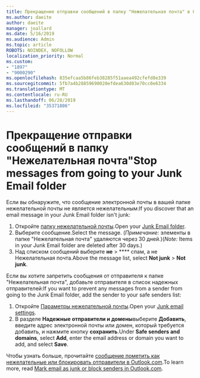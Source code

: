 ```yaml
---
title: Прекращение отправки сообщений в папку "Нежелательная почта" в Outlook.com
ms.author: daeite
author: daeite
manager: joallard
ms.date: 5/16/2019
ms.audience: Admin
ms.topic: article
ROBOTS: NOINDEX, NOFOLLOW
localization_priority: Normal
ms.custom:
- "1897"
- "9000290"
ms.openlocfilehash: 835efcaa5b86feb38285f51aaea492cfefd8e339
ms.sourcegitcommit: 5fb7a4b28859690020efdea630d03e70cc0e6334
ms.translationtype: MT
ms.contentlocale: ru-RU
ms.lasthandoff: 06/28/2019
ms.locfileid: "35371806"
---
```

# <a name="stop-messages-from-going-to-your-junk-email-folder"></a><span data-ttu-id="e18e5-102">Прекращение отправки сообщений в папку "Нежелательная почта"</span><span class="sxs-lookup"><span data-stu-id="e18e5-102">Stop messages from going to your Junk Email folder</span></span>

<span data-ttu-id="e18e5-103">Если вы обнаружите, что сообщение электронной почты в вашей папке нежелательной почты не является нежелательным:</span><span class="sxs-lookup"><span data-stu-id="e18e5-103">If you discover that an email message in your Junk Email folder isn't junk:</span></span>

1. <span data-ttu-id="e18e5-104">Откройте [папку нежелательной почты](https://outlook.live.com/mail/junkemail).</span><span class="sxs-lookup"><span data-stu-id="e18e5-104">Open your [Junk Email folder](https://outlook.live.com/mail/junkemail).</span></span>
1. <span data-ttu-id="e18e5-105">Выберите сообщение.</span><span class="sxs-lookup"><span data-stu-id="e18e5-105">Select the message.</span></span> <span data-ttu-id="e18e5-106">(*Примечание:* элементы в папке "Нежелательная почта" удаляются через 30 дней.)</span><span class="sxs-lookup"><span data-stu-id="e18e5-106">(*Note:* Items in your Junk Email folder are deleted after 30 days.)</span></span>
1. <span data-ttu-id="e18e5-107">Над списком сообщений выберите **не** > \*\*\*\* спам, а не Нежелательная почта.</span><span class="sxs-lookup"><span data-stu-id="e18e5-107">Above the message list, select **Not junk** > **Not junk**.</span></span>

<span data-ttu-id="e18e5-108">Если вы хотите запретить сообщения от отправителя к папке "Нежелательная почта", добавьте отправителя в список надежных отправителей:</span><span class="sxs-lookup"><span data-stu-id="e18e5-108">If you want to prevent any messages from a sender from going to the Junk Email folder, add the sender to your safe senders list:</span></span>

1. <span data-ttu-id="e18e5-109">Откройте [Параметры нежелательной почты](https://go.microsoft.com/fwlink/?linkid=2035804).</span><span class="sxs-lookup"><span data-stu-id="e18e5-109">Open your [Junk email settings](https://go.microsoft.com/fwlink/?linkid=2035804).</span></span>
1. <span data-ttu-id="e18e5-110">В разделе **Надежные отправители и домены**выберите **Добавить**, введите адрес электронной почты или домен, который требуется добавить, и нажмите кнопку **сохранить**.</span><span class="sxs-lookup"><span data-stu-id="e18e5-110">Under **Safe senders and domains**, select **Add**, enter the email address or domain you want to add, and select **Save**.</span></span>

<span data-ttu-id="e18e5-111">Чтобы узнать больше, прочитайте [сообщение пометить как нежелательные или блокировать отправители в Outlook.com](https://support.office.com/article/a3ece97b-82f8-4a5e-9ac3-e92fa6427ae4).</span><span class="sxs-lookup"><span data-stu-id="e18e5-111">To learn more, read [Mark email as junk or block senders in Outlook.com](https://support.office.com/article/a3ece97b-82f8-4a5e-9ac3-e92fa6427ae4).</span></span>
